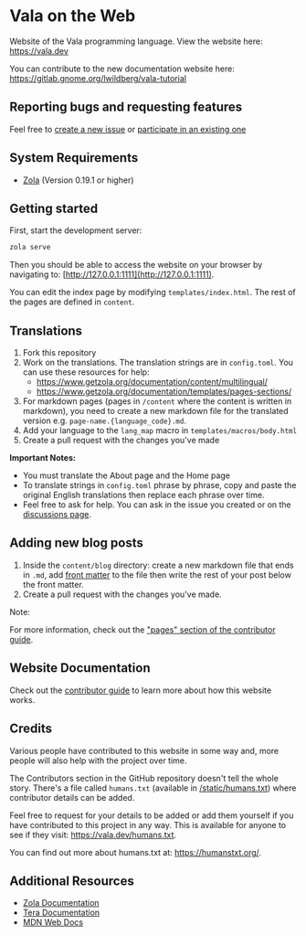 # Vala on the Web

Website of the Vala programming language. View the website here: https://vala.dev

You can contribute to the new documentation website here: https://gitlab.gnome.org/lwildberg/vala-tutorial

## Reporting bugs and requesting features

Feel free to [create a new issue](https://github.com/vala-lang/vala-www/issues/new/choose) or [participate in an existing one](https://github.com/vala-lang/vala-www/issues)

## System Requirements

- [Zola](https://www.getzola.org) (Version 0.19.1 or higher)

## Getting started

First, start the development server:

```sh
zola serve
```

Then you should be able to access the website on your browser by navigating to: [http://127.0.0.1:1111](http://127.0.0.1:1111).

You can edit the index page by modifying `templates/index.html`. The rest of the pages are defined in `content`.

## Translations

1. Fork this repository
2. Work on the translations. The translation strings are in `config.toml`. You can use these resources for help:
   - https://www.getzola.org/documentation/content/multilingual/
   - https://www.getzola.org/documentation/templates/pages-sections/
3. For markdown pages (pages in `/content` where the content is written in markdown), you need to create a new markdown file for the translated version e.g. `page-name.{language_code}.md`.
4. Add your language to the `lang_map` macro in `templates/macros/body.html`
5. Create a pull request with the changes you've made

**Important Notes:**

- You must translate the About page and the Home page
- To translate strings in `config.toml` phrase by phrase, copy and paste the original English translations then replace each phrase over time.
- Feel free to ask for help. You can ask in the issue you created or on the [discussions page](https://www.github.com/vala-www/discussions).

## Adding new blog posts

1. Inside the `content/blog` directory: create a new markdown file that ends in `.md`, add [front matter](https://www.getzola.org/documentation/content/page/#front-matter) to the file then write the rest of your post below the front matter.
2. Create a pull request with the changes you've made.

Note: 

For more information, check out the ["pages" section of the contributor guide](docs/3-pages.md).

## Website Documentation

Check out the [contributor guide](docs/CONTRIBUTING.md) to learn more about how this website works.

## Credits

Various people have contributed to this website in some way and, more people will also help with the project over time.

The Contributors section in the GitHub repository doesn't tell the whole story. There's a file called `humans.txt` (available in [/static/humans.txt](/static/humans.txt)) where contributor details can be added.

Feel free to request for your details to be added or add them yourself if you have contributed to this project in any way. This is available for anyone to see if they visit: https://vala.dev/humans.txt.

You can find out more about humans.txt at: https://humanstxt.org/.

## Additional Resources

- [Zola Documentation](https://www.getzola.org/documentation/getting-started/overview/)
- [Tera Documentation](https://tera.netlify.app/docs/)
- [MDN Web Docs](https://developer.mozilla.org)
